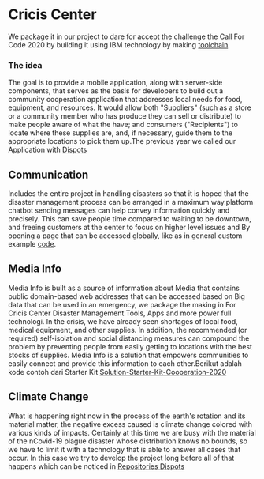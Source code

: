  # Cricis Center 
 We package it in our project to dare for accept the challenge the Call For Code 2020 by building it using IBM technology by making [toolchain](https://cloud.ibm.com/devops/toolchains/202bc213-7a11-41dd-b8e3-d5e2c1a72d3f?env_id=ibm%3Ayp%3Ajp-tok)
### The idea
The goal is to provide a mobile application, along with server-side components, that serves as the basis for developers to build out a community cooperation application that addresses local needs for food, equipment, and resources. It would allow both "Suppliers" (such as a store or a community member who has produce they can sell or distribute) to make people aware of what the have; and consumers ("Recipients") to locate where these supplies are, and, if necessary, guide them to the appropriate locations to pick them up.The previous year we called our Application with [Dispots](https://transdigiware.github.io/Dispots/)
## Communication
Includes the entire project in handling disasters so that it is hoped that the disaster management process can be arranged in a maximum way.platform chatbot sending messages can help convey information quickly and precisely. This can save people time compared to waiting to be downtown, and freeing customers at the center to focus on higher level issues and By opening a page that can be accessed globally, like as in general custom example [code](https://github.com/transdigiware/Solution-Starter-Kit-Communication-2020).
## Media Info 
Media Info is built as a source of information about Media that contains public domain-based web addresses that can be accessed based on Big  data that can be used in an emergency, we package the making in
For Cricis Center Disaster Management Tools, Apps and more power full technologi.
In the crisis, we have already seen shortages of local food, medical equipment, and other supplies. In addition, the recommended (or required) self-isolation and social distancing measures can compound the problem by preventing people from easily getting to locations with the best stocks of supplies. Media Info is a solution that empowers communities to easily connect and provide this information to each other.Berikut adalah kode contoh dari Starter Kit [Solution-Starter-Kit-Cooperation-2020](https://github.com/transdigiware/Solution-Starter-Kit-Cooperation-2020)
## Climate Change
What is happening right now in the process of the earth's rotation and its material matter, the negative excess caused is climate change colored with various kinds of impacts. Certainly at this time we are busy with the material of the nCovid-19 plague disaster whose distribution knows no bounds, so we have to limit it with a technology that is able to answer all cases that occur. In this case we try to develop the project long before all of that happens which can be noticed in [Repositories Dispots](https://github.com/transdigiware/Dispots)
